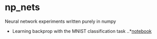 # np_nets
Neural network experiments written purely in numpy

* Learning backprop with the MNIST classification task
..*[notebook](https://nbviewer.jupyter.org/github/greydanus/np_nets/blob/master/mnist_nn.ipynb)
